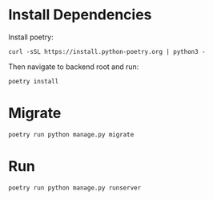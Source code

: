 # Install Dependencies

Install poetry:

`curl -sSL https://install.python-poetry.org | python3 -`

Then navigate to backend root and run:

`poetry install`


# Migrate
`poetry run python manage.py migrate`

# Run
`poetry run python manage.py runserver`
